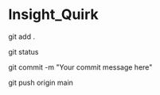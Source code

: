 # Insight_Quirk
git add .

git status

git commit -m "Your commit message here"

git push origin main
